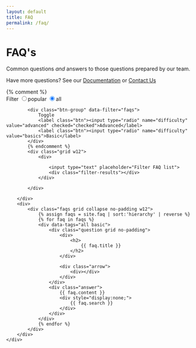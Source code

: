```yaml
---
layout: default
title: FAQ
permalink: /faq/
---
```


<div class="wrapper hero">
  <div class="grid">
    <div class="w12">
      <h1>FAQ's</h1>
		<p>Common questions <em>and</em> answers to those questions prepared by our team.</p>
		<p>Have more questions? See our <a href="http://docs.theqrl.org">Documentation</a> or <a href="/contact">Contact Us</a></p>
    </div>
  </div>
</div> 


<div class="wrapper">
	<div class="grid w12">
		<div class="filter">
			{% comment %}			
			<div class="btn-group" data-filter="faqs">
				Filter
				<label class="btn"><input type="radio" name="frequency" value="popular">popular</label>
				<label class="btn"><input type="radio" name="frequency" value="all" checked="checked">all</label>
			</div>

			<div class="btn-group" data-filter="faqs">
				Toggle
				<label class="btn"><input type="radio" name="difficulty" value="advanced" checked="checked">Advanced</label>
				<label class="btn"><input type="radio" name="difficulty" value="basics">Basic</label>
			</div>
			{% endcomment %}
			<div class="grid w12">
				<div>

					<input type="text" placeholder="Filter FAQ list">	
					<div class="filter-results"></div>								
				</div>

			</div>

	    </div>
	    <div>
	    	<div class="faqs grid collapse no-padding w12">
				{% assign faqs = site.faq | sort:'hierarchy' | reverse %}
				{% for faq in faqs %}
				<div data-tags="all basic">
					<div class="question grid no-padding">
						<div>
							<h2>
								{{ faq.title }}
							</h2>							
						</div>

						<div class="arrow">
							<div></div>				
						</div>
					</div>
					<div class="answer">
						{{ faq.content }}
						<div style="display:none;">
							{{ faq.search }}
						</div>
					</div>
				</div>
				{% endfor %}	    
	    	</div>
	    </div>
	</div>
</div>